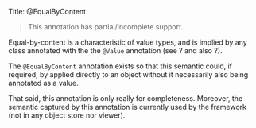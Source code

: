 Title: @EqualByContent

[//]: # (content copied to _user-guide_xxx)

> This annotation has partial/incomplete support.

Equal-by-content is a characteristic of value types, and is implied by
any class annotated with the the `@Value` annotation (see ? and also ?).

The `@EqualByContent` annotation exists so that this semantic could, if
required, by applied directly to an object without it necessarily also
being annotated as a value.

That said, this annotation is only really for completeness. Moreover,
the semantic captured by this annotation is currently used by the
framework (not in any object store nor viewer).
